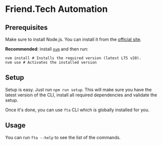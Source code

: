 # Friend.Tech Automation

## Prerequisites

Make sure to install Node.js. You can install it from the [official site](https://nodejs.org/en/download/current).

**Recommended**: install [`nvm`](https://github.com/nvm-sh/nvm#installing-and-updating) and then run:

```shell
nvm install # Installs the required version (latest LTS v20).
nvm use # Activates the installed version
```

## Setup

Setup is easy. Just run `npm run setup`. This will make sure you have the latest version of the CLI, install all required dependencies and validate the setup.

Once it's done, you can use `fta` CLI which is globally installed for you.

## Usage

You can run `fta --help` to see the list of the commands.
